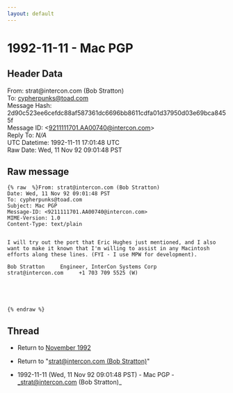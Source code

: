 ```yaml
---
layout: default
---
```


# 1992-11-11 - Mac PGP

## Header Data

From: strat<span>@</span>intercon.com (Bob Stratton)<br>
To: cypherpunks@toad.com<br>
Message Hash: 2d90c523ee6cefdc88af587361dc6696bb8611cdfa01d37950d03e69bca8455f<br>
Message ID: \<9211111701.AA00740@intercon.com\><br>
Reply To: _N/A_<br>
UTC Datetime: 1992-11-11 17:01:48 UTC<br>
Raw Date: Wed, 11 Nov 92 09:01:48 PST<br>

## Raw message

```
{% raw  %}From: strat@intercon.com (Bob Stratton)
Date: Wed, 11 Nov 92 09:01:48 PST
To: cypherpunks@toad.com
Subject: Mac PGP
Message-ID: <9211111701.AA00740@intercon.com>
MIME-Version: 1.0
Content-Type: text/plain


I will try out the port that Eric Hughes just mentioned, and I also
want to make it known that I'm willing to assist in any Macintosh
efforts along these lines. (FYI - I use MPW for development). 

Bob Stratton     Engineer, InterCon Systems Corp
strat@intercon.com     +1 703 709 5525 (W)





{% endraw %}
```

## Thread

+ Return to [November 1992](/archive/1992/11)

+ Return to "[strat<span>@</span>intercon.com (Bob Stratton)](/author/strat_at_intercon_com_bob_stratton_)"

+ 1992-11-11 (Wed, 11 Nov 92 09:01:48 PST) - Mac PGP - _strat@intercon.com (Bob Stratton)_

